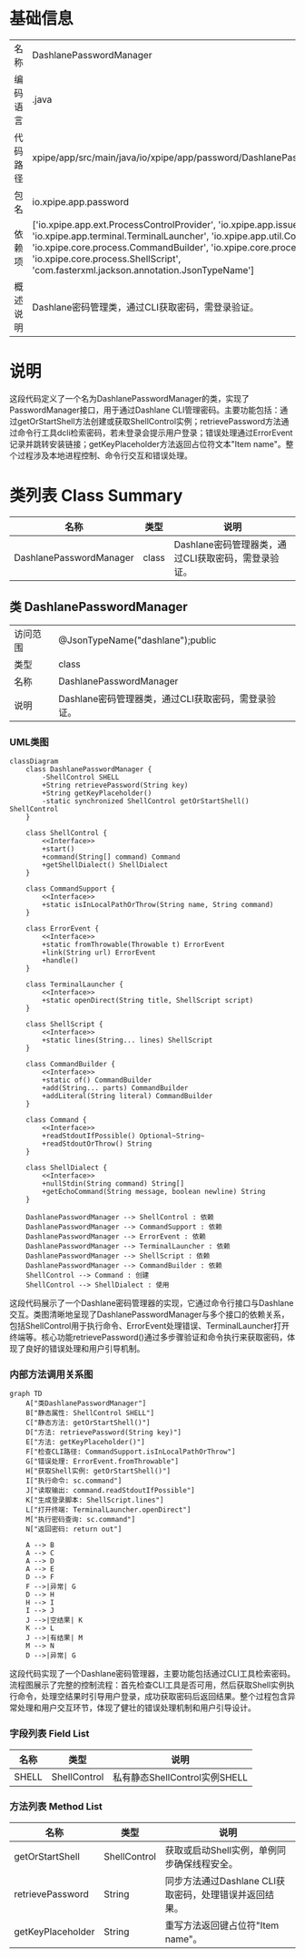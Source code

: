 # 基础信息

|      |      |
|------|------|
| 名称 | DashlanePasswordManager |
| 编码语言 | .java |
| 代码路径 | xpipe/app/src/main/java/io/xpipe/app/password/DashlanePasswordManager.java |
| 包名 | io.xpipe.app.password |
| 依赖项 | ['io.xpipe.app.ext.ProcessControlProvider', 'io.xpipe.app.issue.ErrorEvent', 'io.xpipe.app.terminal.TerminalLauncher', 'io.xpipe.app.util.CommandSupport', 'io.xpipe.core.process.CommandBuilder', 'io.xpipe.core.process.ShellControl', 'io.xpipe.core.process.ShellScript', 'com.fasterxml.jackson.annotation.JsonTypeName'] |
| 概述说明 | Dashlane密码管理类，通过CLI获取密码，需登录验证。 |

# 说明

这段代码定义了一个名为DashlanePasswordManager的类，实现了PasswordManager接口，用于通过Dashlane CLI管理密码。主要功能包括：通过getOrStartShell方法创建或获取ShellControl实例；retrievePassword方法通过命令行工具dcli检索密码，若未登录会提示用户登录；错误处理通过ErrorEvent记录并跳转安装链接；getKeyPlaceholder方法返回占位符文本"Item name"。整个过程涉及本地进程控制、命令行交互和错误处理。

# 类列表 Class Summary

| 名称   | 类型  | 说明 |
|-------|------|-------------|
| DashlanePasswordManager | class | Dashlane密码管理器类，通过CLI获取密码，需登录验证。 |



## 类 DashlanePasswordManager

|      |      |
|------|------|
| 访问范围 | @JsonTypeName("dashlane");public |
| 类型 | class |
| 名称 | DashlanePasswordManager |
| 说明 | Dashlane密码管理器类，通过CLI获取密码，需登录验证。 |


### UML类图

```mermaid
classDiagram
    class DashlanePasswordManager {
        -ShellControl SHELL
        +String retrievePassword(String key)
        +String getKeyPlaceholder()
        -static synchronized ShellControl getOrStartShell() ShellControl
    }

    class ShellControl {
        <<Interface>>
        +start()
        +command(String[] command) Command
        +getShellDialect() ShellDialect
    }

    class CommandSupport {
        <<Interface>>
        +static isInLocalPathOrThrow(String name, String command)
    }

    class ErrorEvent {
        <<Interface>>
        +static fromThrowable(Throwable t) ErrorEvent
        +link(String url) ErrorEvent
        +handle()
    }

    class TerminalLauncher {
        <<Interface>>
        +static openDirect(String title, ShellScript script)
    }

    class ShellScript {
        <<Interface>>
        +static lines(String... lines) ShellScript
    }

    class CommandBuilder {
        <<Interface>>
        +static of() CommandBuilder
        +add(String... parts) CommandBuilder
        +addLiteral(String literal) CommandBuilder
    }

    class Command {
        <<Interface>>
        +readStdoutIfPossible() Optional~String~
        +readStdoutOrThrow() String
    }

    class ShellDialect {
        <<Interface>>
        +nullStdin(String command) String[]
        +getEchoCommand(String message, boolean newline) String
    }

    DashlanePasswordManager --> ShellControl : 依赖
    DashlanePasswordManager --> CommandSupport : 依赖
    DashlanePasswordManager --> ErrorEvent : 依赖
    DashlanePasswordManager --> TerminalLauncher : 依赖
    DashlanePasswordManager --> ShellScript : 依赖
    DashlanePasswordManager --> CommandBuilder : 依赖
    ShellControl --> Command : 创建
    ShellControl --> ShellDialect : 使用
```

这段代码展示了一个Dashlane密码管理器的实现，它通过命令行接口与Dashlane交互。类图清晰地呈现了DashlanePasswordManager与多个接口的依赖关系，包括ShellControl用于执行命令、ErrorEvent处理错误、TerminalLauncher打开终端等。核心功能retrievePassword()通过多步骤验证和命令执行来获取密码，体现了良好的错误处理和用户引导机制。


### 内部方法调用关系图

```mermaid
graph TD
    A["类DashlanePasswordManager"]
    B["静态属性: ShellControl SHELL"]
    C["静态方法: getOrStartShell()"]
    D["方法: retrievePassword(String key)"]
    E["方法: getKeyPlaceholder()"]
    F["检查CLI路径: CommandSupport.isInLocalPathOrThrow"]
    G["错误处理: ErrorEvent.fromThrowable"]
    H["获取Shell实例: getOrStartShell()"]
    I["执行命令: sc.command"]
    J["读取输出: command.readStdoutIfPossible"]
    K["生成登录脚本: ShellScript.lines"]
    L["打开终端: TerminalLauncher.openDirect"]
    M["执行密码查询: sc.command"]
    N["返回密码: return out"]

    A --> B
    A --> C
    A --> D
    A --> E
    D --> F
    F -->|异常| G
    D --> H
    H --> I
    I --> J
    J -->|空结果| K
    K --> L
    J -->|有结果| M
    M --> N
    D -->|异常| G
```

这段代码实现了一个Dashlane密码管理器，主要功能包括通过CLI工具检索密码。流程图展示了完整的控制流程：首先检查CLI工具是否可用，然后获取Shell实例执行命令，处理空结果时引导用户登录，成功获取密码后返回结果。整个过程包含异常处理和用户交互环节，体现了健壮的错误处理机制和用户引导设计。

### 字段列表 Field List

| 名称  | 类型  | 说明 |
|-------|-------|------|
| SHELL | ShellControl | 私有静态ShellControl实例SHELL |

### 方法列表 Method List

| 名称  | 类型  | 说明 |
|-------|-------|------|
| getOrStartShell | ShellControl | 获取或启动Shell实例，单例同步确保线程安全。 |
| retrievePassword | String | 同步方法通过Dashlane CLI获取密码，处理错误并返回结果。 |
| getKeyPlaceholder | String | 重写方法返回键占位符"Item name"。 |




